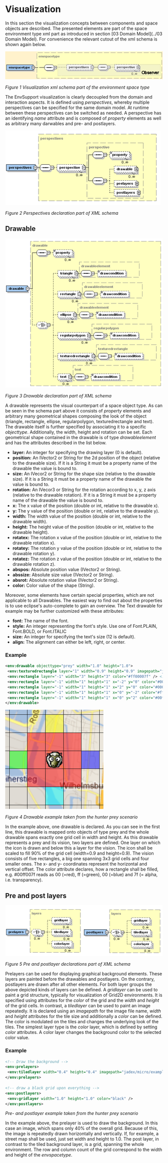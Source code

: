 # Visualization

In this section the visualization concepts between components and space objects are described. The presented elements are part of the space environment type xml part as introduced in section [03 Domain Model](../03 Domain Model). For convenience the relevant cutout of the xml schema is shown again below.


![](visualization.png)

*Figure 1 Visualization xml schema part of the environment space type*



The EnvSupport visualization is clearly decoupled from the domain and interaction aspects. It is defined using *perspectives*, whereby multiple perspectives can be specified for the same domain model. At runtime between these perspectives can be switched as needed. A perspective has an identifying *name* attribute and is composed of *property* elements as well as arbitrary many darwables and pre- and postlayers. 

![](perspectives.png)

*Figure 2 Perspectives declaration part of XML schema*


## Drawable

![](drawable.png)

*Figure 3 Drawable declaration part of XML schema*



A drawable represents the visual counterpart of a space object type. As can be seen in the schema part above it consists of *property* elements and arbitrary many geometrical shapes composing the look of the object (triangle, rectangle, ellipse, regularpolygon, texturedrectangle and text). The drawable itself is further specified by associating it to a specific *objecttype*. Additionally, the width, height and rotation can be set. Each geometrical shape contained in the drawable is of type *drawableelement* and has the attributes described in the list below.

-   **layer:** An integer for specifying the drawing layer (0 is default).
-   **position:** An IVector2 or String for the 2d position of the object (relative to the drawable size). If it is a String it must be a property name of the drawable the value is bound to.
-   **size:** An IVecor2 or String for the shape size (relative to the drawable size). If it is a String it must be a property name of the drawable the value is bound to.
-   **rotation:** An IVecor3 or String for the rotation according to x, y, z axis (relative to the drawable rotation). If it is a String it must be a property name of the drawable the value is bound to.
-   **x:** The x value of the position (double or int, relative to the drawable x).
-   **y:** The y value of the position (double or int, relative to the drawable y).
-   **width:** The width value of the position (double or int, relative to the drawable width).
-   **height:** The height value of the position (double or int, relative to the drawable height).
-   **rotatex:** The rotation x value of the position (double or int, relative to the drawable rotation x).
-   **rotatey:** The rotation y value of the position (double or int, relative to the drawable rotation y).
-   **rotatez:** The rotation z value of the position (double or int, relative to the drawable rotation z).
-   **abspos:** Absolute position value (IVector2 or String).
-   **abssize:** Absolute size value (IVector2 or String).
-   **absrot:** Absolute rotation value (IVector2 or String).
-   **color:** Color value of the shape (String).





Moreover, some elements have certain special properties, which are not applicable to all Drawables. The easiest way to find out about the properties is to use eclipse's auto-complete to gain an overview. The Text drawable for example may be further customized with these attributes:

-   **font:** The name of the font.
-   **style:** An integer representing the font's style. Use one of Font.PLAIN, Font.BOLD, or Font.ITALIC
-   **size:** An integer for specifying the text's size (12 is default).
-   **align:** The alignment can either be left, right, or center.


### Example

```xml
<env:drawable objecttype="prey" width="1.0" height="1.0">
 <env:texturedrectangle layer="1" width="0.9" height="0.9" imagepath="jadex/micro/examples/hunterprey/images/prey.png" />
 <env:rectangle layer="-1" width="3" height="3" color="#ff00007f" /> <!-- red -->
 <env:rectangle layer="-1" width="1" height="1" x="-2" y="0" color="#00ff007f" /> <!-- green-->
 <env:rectangle layer="-1" width="1" height="1" x="2" y="0" color="#0000ff7f" /> <!-- blue -->
 <env:rectangle layer="-1" width="1" height="1" x="0" y="-2" color="#ffff007f" /> <!-- yellow -->
 <env:rectangle layer="-1" width="1" height="1" x="0" y="2" color="#00ffff7f" /> <!-- turquoise -->
</env:drawable>
```





![](drawableexample.png)

*Figure 4 Drawable example taken from the hunter prey scenario*


In the example above, one drawable is declared. As you can see in the first line, this drawable is mapped onto objects of type prey and the whole drawable spans exactly one grid cell in width and height. As this drawable represents a prey and its vision, two layers are defined. One layer on which the icon is drawn and below this a layer for the vision. The icon shall be scaled to fill 90% of the grid cell (width=0.9 and height=0.9). The vision consists of five rectangles, a big one spanning 3x3 grid cells and four smaller ones. The x- and y- coordinates represent the horizontal and vertical offset. The color attribute declares, how a rectangle shall be filled, e.g. \#00ff007f reads as 00 (=red), ff (=green), 00 (=blue) and 7f (= alpha, i.e. transparency).







## Pre and post layers

![](prelayers.png)

*Figure 5 Pre and postlayer declarations part of XML schema*


Prelayers can be used for displaying graphical background elements. These layers are painted before the drawables and postlayers. On the contrary, postlayers are drawn after all other elements. For both layer groups the above depicted kinds of layers can be defined. A *gridlayer* can be used to paint a grid structure, typically for visualization of Grid2D environments. It is specified using attributes for the *color* of the grid and the *width* and *height* of the grid cells. In contrast, a *tiledlayer* can be used to paint an image repeatedly. It is declared using an *imagepath* for the image file name, *width* and *height* attributes for the tile size and additionally a *color* can be defined. The color is modulated on the tiles and changes the underlying look of the tiles. The simplest layer type is the *color* layer, which is defined by setting *color* attributes. A color layer changes the background color to the selected color value.

### Example



```xml
<!-- Draw the background -->
<env:prelayers>
 <env:tiledlayer width="0.4" height="0.4" imagepath="jadex/micro/examples/hunterprey/images/background.png" />
</env:prelayers>
     
<!-- draw a black grid upon everything -->
<env:postlayers>
 <env:gridlayer width="1.0" height="1.0" color="black" />
</env:postlayers>
```



























*Pre- and postlayer example taken from the hunter prey scenario*





In the example above, the prelayer is used to draw the background. In this case an image, which spans only 40% of the overall grid. Because of this, the image is repeatedly drawn horizontally and vertically. If, for example, a street map shall be used, just set width and height to 1.0. The post layer, in contrast to the tiled background layer, is a grid, spanning the whole environment. The row and column count of the grid correspond to the width and height of the *envspacetype*.
